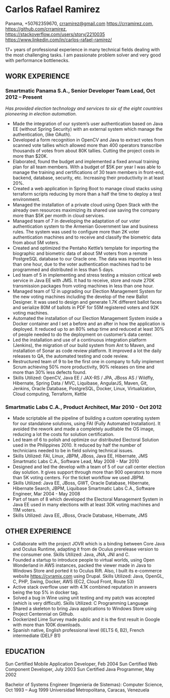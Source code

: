 # Carlos Rafael Ramirez

Panama, +50762359670, crramirez@gmail.com
https://crramirez.com, https://github.com/crramirez, https://stackoverflow.com/users/story/2210035 
https://www.linkedin.com/in/carlos-rafael-ramirez/  



17+ years of professional experience in many technical fields dealing with the most challenging tasks. I am passionate problem solver and very good with performance bottlenecks.

## WORK EXPERIENCE

### Smartmatic Panama S.A., Senior Developer Team Lead, Oct 2012 – Present
*Has provided election technology and services to six of the eight countries pioneering in election automation.*
* Made the integration of our system’s user authentication based on Java EE (without Spring Security) with an external system which manage the authentication, (like OAuth). 
* Developed a form recognition in OpenCV and Java to extract votes from scanned vote tallies which allowed more than 400 operators transcribe thousands of votes from about 80K tallies. Cutting the project costs in more than $20K.
* Elaborated, found the budget and implemented a fixed annual training plan for all team members. With a budget of $5K per year I was able to manage the training and certifications of 30 team members in front-end, backend, database, security, etc. Increasing their productivity in at least 20%.
* Created a web application in Spring Boot to manage cloud stacks using terraform scripts reducing by more than a half the time to deploy a test environment.
* Managed the installation of a private cloud using Open Stack with the already own resources maximizing its shared use saving the company more than $5K per month in cloud services.
* Managed team of 7 in developing the adaptation of our voter authentication system to the Armenian Government law and business rules. The system was used to configure more than 2K voter authentication machines and to receive and classify the biometric data from about 5M voters.
* Created and optimized the Pentaho Kettle’s template for importing the biographic and biometric data of about 5M voters from a remote PostgreSQL database to our Oracle one. The data was imported in less than one hour, due to the voter authentication machines had to be programmed and distributed in less than 5 days.
* Led team of 5 in implementing and stress testing a mission critical web service in Java EE with JMS. It had to receive, store and route 270K transmission packages from voting machines in less than one hour.
* Managed team of 12 in upgrading our Election Management System for the new voting machines including the develop of the new Ballot Designer. It was used to design and generate 1.7K different ballot faces and serialize 80M of ballots in PDF for 55M registered voters and 92K voting machines.
* Automated the installation of our Election Management System inside a Docker container and I set a before and an after in how the application is deployed. It reduced up to an 80% setup time and reduced at least 30% of people needed to do the deployment on customer’s data center.
* Led the installation and use of a continuous integration platform (Jenkins), the migration of our build system from Ant to Maven, and installation of Sonar as code review platform. It improved a lot the daily releases to QA, the automated testing and code review.
* Restructured team of 9 to be the first one in company to fully implement Scrum achieving 50% more productivity, 90% releases on time and more than 30% less defects found. 
* Skills Utilized: OpenCV, Java EE / JAX-RS / JPA, JBoss AS / Wildfly, Hibernate, Spring Data / MVC, Liquibase, AngularJS, Maven, Git, Jenkins, Oracle Database, PostgreSQL, Docker, Linux, Virtualization, Cloud computing, Terraform, Kettle

### Smartmatic Labs C.A., Product Architect, Mar 2010 - Oct 2012
* Made scriptable all the pipeline of building a custom operating system for our standalone solutions, using FAI (Fully Automated Installation). It avoided the rework and made a completely auditable the OS image, reducing a lot the costs for solution certification.
* Led team of 6 to polish and optimize our distributed Electoral Solution used in the Philippines 2010. It reduced by half the number of technicians needed to be in field solving technical issues. 
* Skills Utilized: FAI, Linux, JBPM, JBoss, Java EE, Hibernate, JMS
Smartmatic Labs C.A., Software Lead, May 2008 - Mar 2010
* Designed and led the develop with a team of 5 of our call center election day solution. It gives support through more than 900 operators to more than 5K voting centers. For the ticket workflow we used JBPM.
* Skills Utilized: Java EE, JBoss, GWT, Oracle Database, Hibernate, Hibernate Search, JBPM, Liquibase
Smartmatic Labs C.A., Software Engineer, Mar 2004 - May 2008
* Part of team of 8 which developed the Electoral Management System in Java EE used in many elections with at least 30K voting machines and 11M voters.
* Skills Utilized: Java EE, JBoss, Oracle Database, Hibernate, JMS

## OTHER EXPERIENCE
* Collaborate with the project JOVR which is a binding between Core Java and Oculus Runtime, adapting it from de Oculus prerelease version to the consumer one. Skills Utilized: Java, JNA, JNI and C.
* Founded a startup to introduce people to virtual worlds, using Open Wonderland in AWS instances, packed the viewer made in Java to Windows Store and ported it to Oculus Rift. Also, I built its e-commerce website https://cyramix.com using Drupal. Skills Utilized: Java, OpenGL, C, PHP, Swing, Docker, AWS (EC2, Cloud Front, Route 53)
* Active stack overflow user with 4.1K combined reputation in answers being the top 5% in docker tag.
* Solved a bug in Wine using unit testing and my patch was accepted (which is very difficult). Skills Utilized: C Programming Language
* Shared a skeleton to bring Java applications to Windows Store using Project Centennial on Github.
* Dockerized Lime Survey made public and it is the first result in Google with more than 100K downloads.
* Spanish native, English professional level (IELTS 6, B2), French intermediate (DELF B1)

## EDUCATION 

Sun Certified Mobile Application Developer, Feb 2004
Sun Certified Web Component Developer, July 2003
Sun Certified Java Programmer, May 2002

Bachelor of Systems Engineer (Ingenieria de Sistemas): Computer Science, Oct 1993 – Aug 1999
Universidad Metropolitana, Caracas, Venezuela

